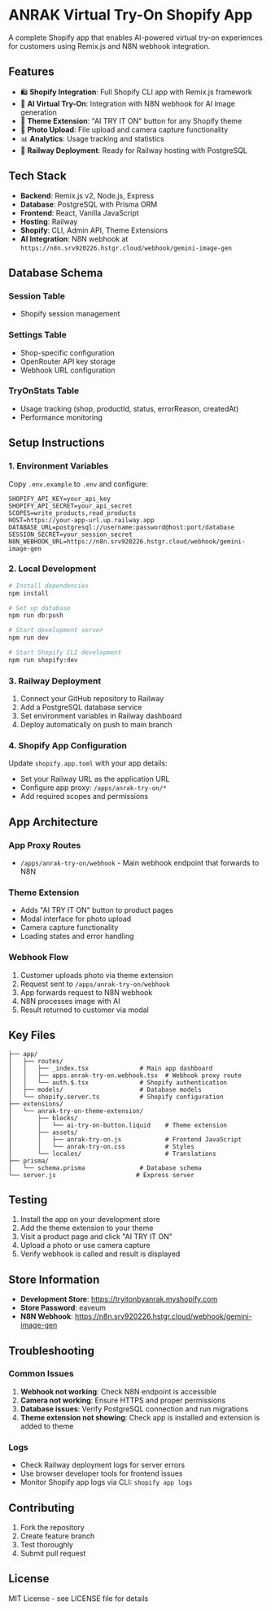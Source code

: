 # ANRAK Virtual Try-On Shopify App

A complete Shopify app that enables AI-powered virtual try-on experiences for customers using Remix.js and N8N webhook integration.

## Features

- 🛍️ **Shopify Integration**: Full Shopify CLI app with Remix.js framework
- 🤖 **AI Virtual Try-On**: Integration with N8N webhook for AI image generation
- 📱 **Theme Extension**: "AI TRY IT ON" button for any Shopify theme
- 📸 **Photo Upload**: File upload and camera capture functionality
- 📊 **Analytics**: Usage tracking and statistics
- 🚀 **Railway Deployment**: Ready for Railway hosting with PostgreSQL

## Tech Stack

- **Backend**: Remix.js v2, Node.js, Express
- **Database**: PostgreSQL with Prisma ORM
- **Frontend**: React, Vanilla JavaScript
- **Hosting**: Railway
- **Shopify**: CLI, Admin API, Theme Extensions
- **AI Integration**: N8N webhook at `https://n8n.srv920226.hstgr.cloud/webhook/gemini-image-gen`

## Database Schema

### Session Table
- Shopify session management

### Settings Table
- Shop-specific configuration
- OpenRouter API key storage
- Webhook URL configuration

### TryOnStats Table
- Usage tracking (shop, productId, status, errorReason, createdAt)
- Performance monitoring

## Setup Instructions

### 1. Environment Variables

Copy `.env.example` to `.env` and configure:

```env
SHOPIFY_API_KEY=your_api_key
SHOPIFY_API_SECRET=your_api_secret
SCOPES=write_products,read_products
HOST=https://your-app-url.up.railway.app
DATABASE_URL=postgresql://username:password@host:port/database
SESSION_SECRET=your_session_secret
N8N_WEBHOOK_URL=https://n8n.srv920226.hstgr.cloud/webhook/gemini-image-gen
```

### 2. Local Development

```bash
# Install dependencies
npm install

# Set up database
npm run db:push

# Start development server
npm run dev

# Start Shopify CLI development
npm run shopify:dev
```

### 3. Railway Deployment

1. Connect your GitHub repository to Railway
2. Add a PostgreSQL database service
3. Set environment variables in Railway dashboard
4. Deploy automatically on push to main branch

### 4. Shopify App Configuration

Update `shopify.app.toml` with your app details:

- Set your Railway URL as the application URL
- Configure app proxy: `/apps/anrak-try-on/*`
- Add required scopes and permissions

## App Architecture

### App Proxy Routes
- `/apps/anrak-try-on/webhook` - Main webhook endpoint that forwards to N8N

### Theme Extension
- Adds "AI TRY IT ON" button to product pages
- Modal interface for photo upload
- Camera capture functionality
- Loading states and error handling

### Webhook Flow
1. Customer uploads photo via theme extension
2. Request sent to `/apps/anrak-try-on/webhook`
3. App forwards request to N8N webhook
4. N8N processes image with AI
5. Result returned to customer via modal

## Key Files

```
├── app/
│   ├── routes/
│   │   ├── _index.tsx              # Main app dashboard
│   │   ├── apps.anrak-try-on.webhook.tsx  # Webhook proxy route
│   │   └── auth.$.tsx              # Shopify authentication
│   ├── models/                     # Database models
│   └── shopify.server.ts           # Shopify configuration
├── extensions/
│   └── anrak-try-on-theme-extension/
│       ├── blocks/
│       │   └── ai-try-on-button.liquid    # Theme extension
│       ├── assets/
│       │   ├── anrak-try-on.js            # Frontend JavaScript
│       │   └── anrak-try-on.css           # Styles
│       └── locales/                       # Translations
├── prisma/
│   └── schema.prisma               # Database schema
└── server.js                      # Express server
```

## Testing

1. Install the app on your development store
2. Add the theme extension to your theme
3. Visit a product page and click "AI TRY IT ON"
4. Upload a photo or use camera capture
5. Verify webhook is called and result is displayed

## Store Information

- **Development Store**: https://tryitonbyanrak.myshopify.com
- **Store Password**: eaveum
- **N8N Webhook**: https://n8n.srv920226.hstgr.cloud/webhook/gemini-image-gen

## Troubleshooting

### Common Issues

1. **Webhook not working**: Check N8N endpoint is accessible
2. **Camera not working**: Ensure HTTPS and proper permissions
3. **Database issues**: Verify PostgreSQL connection and run migrations
4. **Theme extension not showing**: Check app is installed and extension is added to theme

### Logs

- Check Railway deployment logs for server errors
- Use browser developer tools for frontend issues
- Monitor Shopify app logs via CLI: `shopify app logs`

## Contributing

1. Fork the repository
2. Create feature branch
3. Test thoroughly
4. Submit pull request

## License

MIT License - see LICENSE file for details